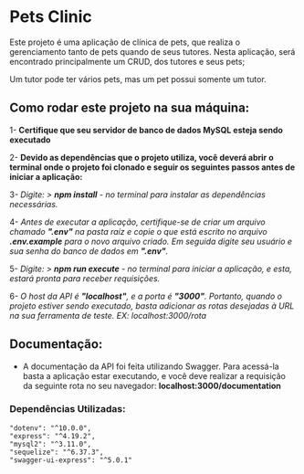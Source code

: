 # Pets Clinic

Este projeto é uma aplicação de clínica de pets, que realiza o gerenciamento tanto de pets quando de seus tutores. Nesta aplicação, será encontrado principalmente um CRUD, dos tutores e seus pets;

Um tutor pode ter vários pets, mas um pet possui somente um tutor.

## Como rodar este projeto na sua máquina:

1- **Certifique que seu servidor de banco de dados MySQL esteja sendo executado**

2- **Devido as dependências que o projeto utiliza, você deverá abrir o terminal onde o projeto foi clonado e seguir os seguintes passos antes de iniciar a aplicação:**

3- *Digite: > **npm install** - no terminal para instalar as dependências necessárias.*

4- *Antes de executar a aplicação, certifique-se de criar um arquivo chamado **".env"** na pasta raíz  e copie o que está escrito no arquivo **.env.example** para o novo arquivo criado. Em seguida digite seu usuário e sua senha do banco de dados em **".env"**.*

5- *Digite: > **npm run execute** - no terminal para iniciar a aplicação, e esta, estará pronta para receber requisições.*

6- *O host da API é **"localhost"**, e a porta é **"3000"**. Portanto, quando o projeto estiver sendo executado, basta adicionar as rotas desejadas à URL na sua ferramenta de teste. EX: localhost:3000/rota*

## Documentação:

- A documentação da API foi feita utilizando Swagger. Para acessá-la basta a aplicação estar executando, e você deve realizar a requisição da seguinte rota no seu navegador: 
    **localhost:3000/documentation**

### Dependências Utilizadas:
    "dotenv": "^10.0.0",
    "express": "^4.19.2",
    "mysql2": "^3.11.0",
    "sequelize": "^6.37.3",
    "swagger-ui-express": "^5.0.1"